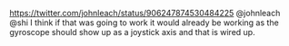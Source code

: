 https://twitter.com/johnleach/status/906247874530484225 @johnleach @shi I think if that was going to work it would already be working as the gyroscope should show up as a joystick axis and that is wired up.